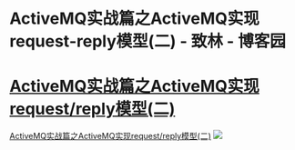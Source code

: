 
# ActiveMQ实战篇之ActiveMQ实现request-reply模型(二) - 致林 - 博客园






# [ActiveMQ实战篇之ActiveMQ实现request/reply模型(二)](https://www.cnblogs.com/bincoding/p/8254113.html)
[ActiveMQ实战篇之ActiveMQ实现request/reply模型(二)](http://blog.csdn.net/qq_33394088/article/details/77658071)
![](https://images2017.cnblogs.com/blog/771778/201801/771778-20180109230855113-137409223.png)





